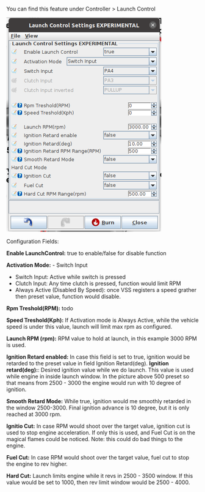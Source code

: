 You can find this feature under Controller > Launch Control

![](Images/Ts_launch_control.png)

Configuration Fields:

<b>Enable LaunchControl:</b> true to enable/false for disable function

<b>Activation Mode:</b> - Switch Input

- Switch Input: Active while switch is pressed
- Clutch Input: Any time clutch is pressed, function would limit RPM
- Always Active (Disabled By Speed): once VSS registers a speed grather then preset value, function would disable.

<b>Rpm Treshold(RPM):</b> todo

<b>Speed Treshold(Kph):</b> If Activation mode is Always Active, while the vehicle speed is under this value, launch will limit max rpm as configured.

<b>Launch RPM (rpm):</b> RPM value to hold at launch, in this example 3000 RPM is used.

<b>Ignition Retard enabled:</b> In case this field is set to true, ignition would be retarded to the preset value in field Ignition Retard(deg).
<b>Ignition retard(deg):</b>: Desired ignition value while we do launch. This value is used while engine in inside launch window. In the picture above 500 preset so that means from 2500 - 3000 the engine would run with 10 degree of ignition.

<b>Smooth Retard Mode:</b> While true, ignition would me smoothly retarded in the window 2500-3000. Final ignition advance is 10 degree, but it is only reached at 3000 rpm.

<b>Ignitio Cut:</b> In case RPM would shoot over the target value, ignition cut is used to stop engine acceleration. If only this is used, and Fuel Cut is on the magical flames could be noticed. Note: this could do bad things to the engine.

<b>Fuel Cut:</b> In case RPM would shoot over the target value, fuel cut to stop the engine to rev higher.

<b>Hard Cut:</b> Launch limits engine while it revs in 2500 - 3500 window. If this value would be set to 1000, then rev limit window would be 2500 - 4000.



